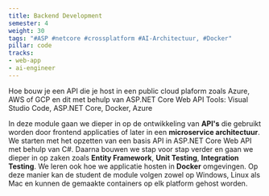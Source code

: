 ```yaml
---
title: Backend Development
semester: 4
weight: 30
tags: "#ASP #netcore #crossplatform #AI-Architectuur, #Docker"
pillar: code
tracks:
- web-app
- ai-engineer
---
```


Hoe bouw je een API die je host in een public cloud plaform zoals Azure, AWS of GCP en dit met behulp van ASP.NET Core Web API
Tools:
Visual Studio Code, ASP.NET Core, Docker, Azure

In deze module gaan we dieper in op de ontwikkeling van **API's** die gebruikt worden door frontend applicaties of later in een **microservice architectuur**. We starten met het opzetten van een basis API in ASP.NET Core Web API met behulp van C#. Daarna bouwen we stap voor stap verder en gaan we dieper in op zaken zoals **Entity Framework**, **Unit Testing**, **Integration Testing**. We leren ook hoe we applicatie hosten in **Docker** omgevingen. Op deze manier kan de student de module volgen zowel op Windows, Linux als Mac en kunnen de gemaakte containers op elk platform gehost worden.
